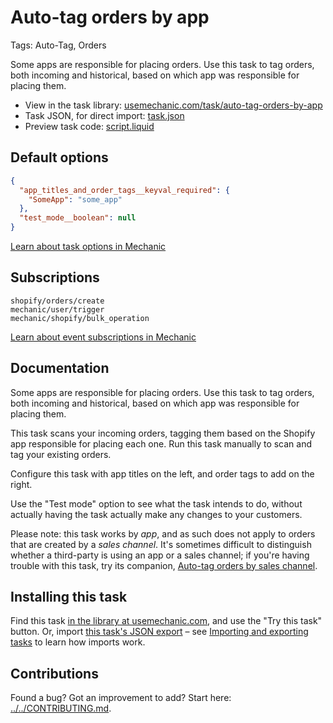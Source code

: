 # Auto-tag orders by app

Tags: Auto-Tag, Orders

Some apps are responsible for placing orders. Use this task to tag orders, both incoming and historical, based on which app was responsible for placing them.

* View in the task library: [usemechanic.com/task/auto-tag-orders-by-app](https://usemechanic.com/task/auto-tag-orders-by-app)
* Task JSON, for direct import: [task.json](../../tasks/auto-tag-orders-by-app.json)
* Preview task code: [script.liquid](./script.liquid)

## Default options

```json
{
  "app_titles_and_order_tags__keyval_required": {
    "SomeApp": "some_app"
  },
  "test_mode__boolean": null
}
```

[Learn about task options in Mechanic](https://docs.usemechanic.com/article/471-task-options)

## Subscriptions

```liquid
shopify/orders/create
mechanic/user/trigger
mechanic/shopify/bulk_operation
```

[Learn about event subscriptions in Mechanic](https://docs.usemechanic.com/article/408-subscriptions)

## Documentation

Some apps are responsible for placing orders. Use this task to tag orders, both incoming and historical, based on which app was responsible for placing them.

This task scans your incoming orders, tagging them based on the Shopify app responsible for placing each one. Run this task manually to scan and tag your existing orders.

Configure this task with app titles on the left, and order tags to add on the right.

Use the "Test mode" option to see what the task intends to do, without actually having the task actually make any changes to your customers.

Please note: this task works by *app*, and as such does not apply to orders that are created by a *sales channel*. It's sometimes difficult to distinguish whether a third-party is using an app or a sales channel; if you're having trouble with this task, try its companion, [Auto-tag orders by sales channel](https://usemechanic.com/task/auto-tag-orders-by-sales-channel).

## Installing this task

Find this task [in the library at usemechanic.com](https://usemechanic.com/task/auto-tag-orders-by-app), and use the "Try this task" button. Or, import [this task's JSON export](../../tasks/auto-tag-orders-by-app.json) – see [Importing and exporting tasks](https://docs.usemechanic.com/article/505-importing-and-exporting-tasks) to learn how imports work.

## Contributions

Found a bug? Got an improvement to add? Start here: [../../CONTRIBUTING.md](../../CONTRIBUTING.md).
